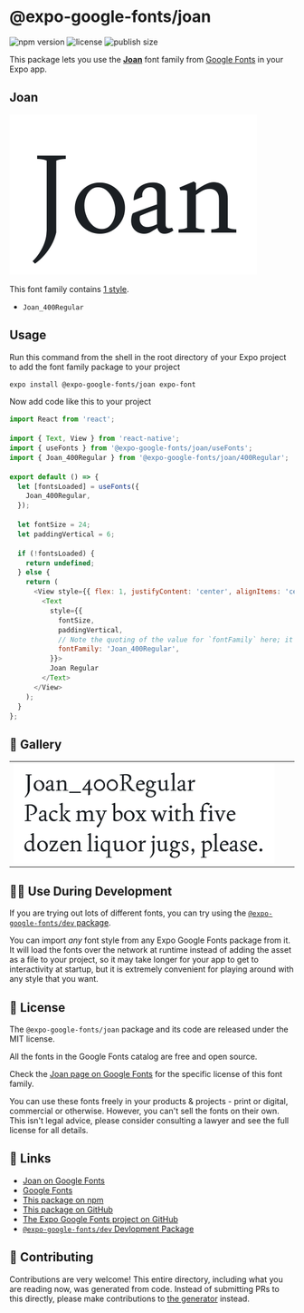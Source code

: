 # @expo-google-fonts/joan

![npm version](https://flat.badgen.net/npm/v/@expo-google-fonts/joan)
![license](https://flat.badgen.net/github/license/expo/google-fonts)
![publish size](https://flat.badgen.net/packagephobia/install/@expo-google-fonts/joan)

This package lets you use the [**Joan**](https://fonts.google.com/specimen/Joan) font family from [Google Fonts](https://fonts.google.com/) in your Expo app.

## Joan

![Joan](./font-family.png)

This font family contains [1 style](#-gallery).

- `Joan_400Regular`

## Usage

Run this command from the shell in the root directory of your Expo project to add the font family package to your project
```sh
expo install @expo-google-fonts/joan expo-font
```

Now add code like this to your project
```js
import React from 'react';

import { Text, View } from 'react-native';
import { useFonts } from '@expo-google-fonts/joan/useFonts';
import { Joan_400Regular } from '@expo-google-fonts/joan/400Regular';

export default () => {
  let [fontsLoaded] = useFonts({
    Joan_400Regular,
  });

  let fontSize = 24;
  let paddingVertical = 6;

  if (!fontsLoaded) {
    return undefined;
  } else {
    return (
      <View style={{ flex: 1, justifyContent: 'center', alignItems: 'center' }}>
        <Text
          style={{
            fontSize,
            paddingVertical,
            // Note the quoting of the value for `fontFamily` here; it expects a string!
            fontFamily: 'Joan_400Regular',
          }}>
          Joan Regular
        </Text>
      </View>
    );
  }
};

```

## 🔡 Gallery


||||
|-|-|-|
|![Joan_400Regular](./Joan_400Regular.ttf.png)||||


## 👩‍💻 Use During Development

If you are trying out lots of different fonts, you can try using the [`@expo-google-fonts/dev` package](https://github.com/expo/google-fonts/tree/master/font-packages/dev#readme).

You can import *any* font style from any Expo Google Fonts package from it. It will load the fonts
over the network at runtime instead of adding the asset as a file to your project, so it may take longer
for your app to get to interactivity at startup, but it is extremely convenient
for playing around with any style that you want.

## 📖 License

The `@expo-google-fonts/joan` package and its code are released under the MIT license.

All the fonts in the Google Fonts catalog are free and open source.

Check the [Joan page on Google Fonts](https://fonts.google.com/specimen/Joan) for the specific license of this font family.

You can use these fonts freely in your products & projects - print or digital, commercial or otherwise. However, you can't sell the fonts on their own. This isn't legal advice, please consider consulting a lawyer and see the full license for all details.

## 🔗 Links

- [Joan on Google Fonts](https://fonts.google.com/specimen/Joan)
- [Google Fonts](https://fonts.google.com/)
- [This package on npm](https://www.npmjs.com/package/@expo-google-fonts/joan)
- [This package on GitHub](https://github.com/expo/google-fonts/tree/master/font-packages/joan)
- [The Expo Google Fonts project on GitHub](https://github.com/expo/google-fonts)
- [`@expo-google-fonts/dev` Devlopment Package](https://github.com/expo/google-fonts/tree/master/font-packages/dev)

## 🤝 Contributing

Contributions are very welcome! This entire directory, including what you are reading now, was generated from code. Instead of submitting PRs to this directly, please make contributions to [the generator](https://github.com/expo/google-fonts/tree/master/packages/generator) instead.
